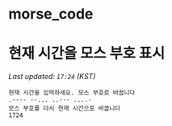 # morse_code
# 현재 시간을 모스 부호 표시
<!-- MORSE_TIME_START -->
_Last updated: `17:24` (KST)_

```
현재 시간을 입력하세요. 모스 부호로 바꿉니다
.---- --... ..--- ....-
모스 부호를 다시 현재 시간으로 바꿉니다
1724
```
<!-- MORSE_TIME_END -->
